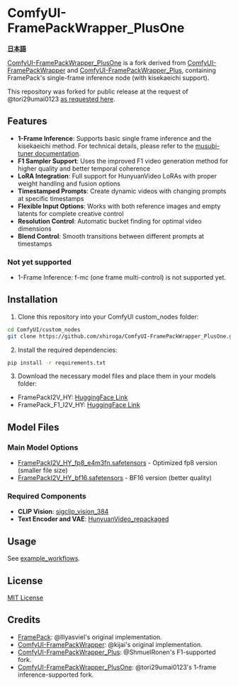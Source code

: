 # ComfyUI-FramePackWrapper_PlusOne

**[日本語](./README.ja.md)**

[ComfyUI-FramePackWrapper_PlusOne](https://github.com/tori29umai0123/ComfyUI-FramePackWrapper_PlusOne) is a fork derived from [ComfyUI-FramePackWrapper](https://github.com/kijai/ComfyUI-FramePackWrapper) and [ComfyUI-FramePackWrapper_Plus](https://github.com/ShmuelRonen/ComfyUI-FramePackWrapper_Plus), containing FramePack's single-frame inference node (with kisekaeichi support).

This repository was forked for public release at the request of @tori29umai0123 [as requested here](https://x.com/tori29umai/status/1928692381735432320).

## Features

- **1-Frame Inference**: Supports basic single frame inference and the kisekaeichi method. For technical details, please refer to the [musubi-tuner documentation](https://github.com/kohya-ss/musubi-tuner/blob/main/docs/framepack_1f.md).
- **F1 Sampler Support**: Uses the improved F1 video generation method for higher quality and better temporal coherence
- **LoRA Integration**: Full support for HunyuanVideo LoRAs with proper weight handling and fusion options
- **Timestamped Prompts**: Create dynamic videos with changing prompts at specific timestamps
- **Flexible Input Options**: Works with both reference images and empty latents for complete creative control
- **Resolution Control**: Automatic bucket finding for optimal video dimensions
- **Blend Control**: Smooth transitions between different prompts at timestamps

### Not yet supported

- 1-Frame Inference: f-mc (one frame multi-control) is not supported yet.

## Installation

1. Clone this repository into your ComfyUI custom_nodes folder:
```bash
cd ComfyUI/custom_nodes
git clone https://github.com/xhiroga/ComfyUI-FramePackWrapper_PlusOne.git
```

2. Install the required dependencies:
```bash
pip install -r requirements.txt
```

3. Download the necessary model files and place them in your models folder:
- FramePackI2V_HY: [HuggingFace Link](https://huggingface.co/lllyasviel/FramePackI2V_HY)
- FramePack_F1_I2V_HY: [HuggingFace Link](https://huggingface.co/lllyasviel/FramePack_F1_I2V_HY_20250503)

## Model Files

### Main Model Options
- [FramePackI2V_HY_fp8_e4m3fn.safetensors](https://huggingface.co/Kijai/HunyuanVideo_comfy/blob/main/FramePackI2V_HY_fp8_e4m3fn.safetensors) - Optimized fp8 version (smaller file size)
- [FramePackI2V_HY_bf16.safetensors](https://huggingface.co/Kijai/HunyuanVideo_comfy/blob/main/FramePackI2V_HY_bf16.safetensors) - BF16 version (better quality)

### Required Components
- **CLIP Vision**: [sigclip_vision_384](https://huggingface.co/Comfy-Org/sigclip_vision_384/tree/main)
- **Text Encoder and VAE**: [HunyuanVideo_repackaged](https://huggingface.co/Comfy-Org/HunyuanVideo_repackaged/tree/main/split_files)

## Usage

See [example_workflows](./example_workflows).

## License

[MIT License](LICENSE)

## Credits

- [FramePack](https://github.com/lllyasviel/FramePack): @lllyasviel's original implementation.
- [ComfyUI-FramePackWrapper](https://github.com/kijai/ComfyUI-FramePackWrapper): @kijai's original implementation.
- [ComfyUI-FramePackWrapper_Plus](https://github.com/ShmuelRonen/ComfyUI-FramePackWrapper_Plus): @ShmuelRonen's F1-supported fork.
- [ComfyUI-FramePackWrapper_PlusOne](https://github.com/tori29umai0123/ComfyUI-FramePackWrapper_PlusOne): @tori29umai0123's 1-frame inference-supported fork.
